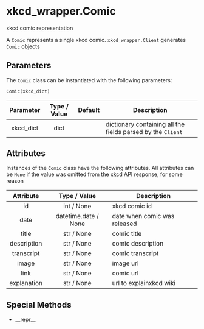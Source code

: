# xkcd_wrapper.Comic
xkcd comic representation

A `Comic` represents a single xkcd comic. `xkcd_wrapper.Client` generates `Comic` objects

## Parameters
The `Comic` class can be instantiated with the following parameters:
```Python
Comic(xkcd_dict)
```

| Parameter | Type / Value | Default | Description|
|:---:|:---:|:---:|---|
| xkcd_dict | dict | | dictionary containing all the fields parsed by the `Client` |

## Attributes
Instances of the `Comic` class have the following attributes. All attributes can be `None` if the value was omitted
from the xkcd API response, for some reason

| Attribute | Type / Value | Description |
|:---:|:---:|---|
| id | int / None | xkcd comic id |
| date | datetime.date / None | date when comic was released |
| title | str / None | comic title |
| description | str / None | comic description |
| transcript | str / None | comic transcript |
| image | str / None | image url |
| link | str / None | comic url |
| explanation | str / None | url to explainxkcd wiki |

## Special Methods
* \_\_repr__
